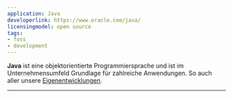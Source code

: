 ```yaml
---
application: Java
developerlink: https://www.oracle.com/java/
licensingmodel: open source
tags:
- foss
- development
---
```

__Java__ ist eine objektorientierte Programmiersprache und ist im Unternehmensumfeld Grundlage für zahlreiche Anwendungen.
So auch aller unsere [Eigenentwicklungen](../publish.html#referenzarchitektur-fur-eigenentwicklungen).

---
